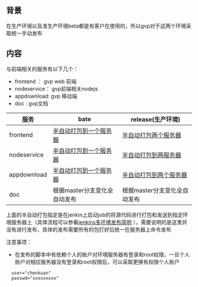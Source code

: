 ## 背景
在生产环境以及准生产环境beta都是有客户在使用的，所以gvp对于这两个环境采取统一手动发布
## 内容
与前端相关的服务有以下几个：  
* frontend ： gvp web 前端
* nodeservice： gvp前端相关nodejs
* appdownload: gvp 移动端
* doc : gvp文档  

服务 | bate | release(生产环境)  
-|-|-
frontend | [半自动打包到一个服务器](http://cicd.gridsum.com/job/gvp.manul_online_deploy/job/manual_online_frond_beta/) | [半自动打包两个服务器](http://cicd.gridsum.com/job/gvp.manul_online_deploy/job/manual_online_frond_production/) | 
nodeservice | [半自动打包到一个服务器](http://cicd.gridsum.com/job/gvp.manul_online_deploy/job/manual_online_nodeservice_beta/) | [半自动打包到两服务器](http://cicd.gridsum.com/job/gvp.manul_online_deploy/job/manual_online_nodeservice_release/) |
appdownload | [半自动打包到一个服务器](http://cicd.gridsum.com/job/gvp.manul_online_deploy/job/manual_online_appdownload_beta/) | [半自动打包到两个服务器](http://cicd.gridsum.com/job/gvp.manul_online_deploy/job/manual_online_appdownload_release/) |
doc | 根据master分支变化全自动发布 | 根据master分支变化全自动发布 |

上面的半自动打包指定是在jenkin上启动job的将源代码进行打包和发送到指定环境服务器上（具体流程可以参看[jenkins多环境发布简明](https://gitlab.gridsum.com/gvp/docs/GVPDevDoc/issues/60)
），需要说明的是这里并没有进行发布，具体的发布需要所有的包打好后统一在服务器上命令发布

注意事项：   
  * 在发布的脚本中有依赖个人的账户对环境服务器有登录和root权限，一旦个人账户对相应服务器没有登录和root权限后，可以采取更换有权限个人账户
  ```
    user="chenkuan"
    passwd="xxxxxxxxx"
  ```

